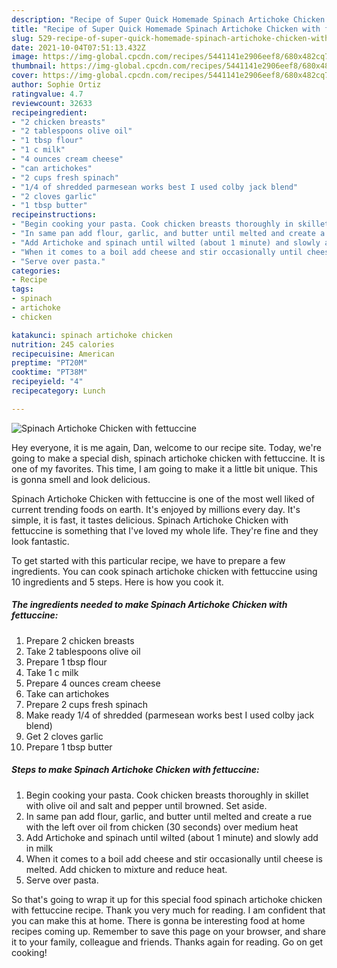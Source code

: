 ```yaml
---
description: "Recipe of Super Quick Homemade Spinach Artichoke Chicken with fettuccine"
title: "Recipe of Super Quick Homemade Spinach Artichoke Chicken with fettuccine"
slug: 529-recipe-of-super-quick-homemade-spinach-artichoke-chicken-with-fettuccine
date: 2021-10-04T07:51:13.432Z
image: https://img-global.cpcdn.com/recipes/5441141e2906eef8/680x482cq70/spinach-artichoke-chicken-with-fettuccine-recipe-main-photo.jpg
thumbnail: https://img-global.cpcdn.com/recipes/5441141e2906eef8/680x482cq70/spinach-artichoke-chicken-with-fettuccine-recipe-main-photo.jpg
cover: https://img-global.cpcdn.com/recipes/5441141e2906eef8/680x482cq70/spinach-artichoke-chicken-with-fettuccine-recipe-main-photo.jpg
author: Sophie Ortiz
ratingvalue: 4.7
reviewcount: 32633
recipeingredient:
- "2 chicken breasts"
- "2 tablespoons olive oil"
- "1 tbsp flour"
- "1 c milk"
- "4 ounces cream cheese"
- "can artichokes"
- "2 cups fresh spinach"
- "1/4 of shredded parmesean works best I used colby jack blend"
- "2 cloves garlic"
- "1 tbsp butter"
recipeinstructions:
- "Begin cooking your pasta. Cook chicken breasts thoroughly in skillet with olive oil and salt and pepper until browned. Set aside."
- "In same pan add flour, garlic, and butter until melted and create a rue with the left over oil from chicken (30 seconds) over medium heat"
- "Add Artichoke and spinach until wilted (about 1 minute) and slowly add in milk"
- "When it comes to a boil add cheese and stir occasionally until cheese is melted. Add chicken to mixture and reduce heat."
- "Serve over pasta."
categories:
- Recipe
tags:
- spinach
- artichoke
- chicken

katakunci: spinach artichoke chicken 
nutrition: 245 calories
recipecuisine: American
preptime: "PT20M"
cooktime: "PT38M"
recipeyield: "4"
recipecategory: Lunch

---
```



![Spinach Artichoke Chicken with fettuccine](https://img-global.cpcdn.com/recipes/5441141e2906eef8/680x482cq70/spinach-artichoke-chicken-with-fettuccine-recipe-main-photo.jpg)

Hey everyone, it is me again, Dan, welcome to our recipe site. Today, we're going to make a special dish, spinach artichoke chicken with fettuccine. It is one of my favorites. This time, I am going to make it a little bit unique. This is gonna smell and look delicious.

Spinach Artichoke Chicken with fettuccine is one of the most well liked of current trending foods on earth. It's enjoyed by millions every day. It's simple, it is fast, it tastes delicious. Spinach Artichoke Chicken with fettuccine is something that I've loved my whole life. They're fine and they look fantastic.




To get started with this particular recipe, we have to prepare a few ingredients. You can cook spinach artichoke chicken with fettuccine using 10 ingredients and 5 steps. Here is how you cook it.

<!--inarticleads1-->

##### The ingredients needed to make Spinach Artichoke Chicken with fettuccine:

1. Prepare 2 chicken breasts
1. Take 2 tablespoons olive oil
1. Prepare 1 tbsp flour
1. Take 1 c milk
1. Prepare 4 ounces cream cheese
1. Take can artichokes
1. Prepare 2 cups fresh spinach
1. Make ready 1/4 of shredded (parmesean works best I used colby jack blend)
1. Get 2 cloves garlic
1. Prepare 1 tbsp butter




<!--inarticleads2-->

##### Steps to make Spinach Artichoke Chicken with fettuccine:

1. Begin cooking your pasta. Cook chicken breasts thoroughly in skillet with olive oil and salt and pepper until browned. Set aside.
1. In same pan add flour, garlic, and butter until melted and create a rue with the left over oil from chicken (30 seconds) over medium heat
1. Add Artichoke and spinach until wilted (about 1 minute) and slowly add in milk
1. When it comes to a boil add cheese and stir occasionally until cheese is melted. Add chicken to mixture and reduce heat.
1. Serve over pasta.




So that's going to wrap it up for this special food spinach artichoke chicken with fettuccine recipe. Thank you very much for reading. I am confident that you can make this at home. There is gonna be interesting food at home recipes coming up. Remember to save this page on your browser, and share it to your family, colleague and friends. Thanks again for reading. Go on get cooking!
